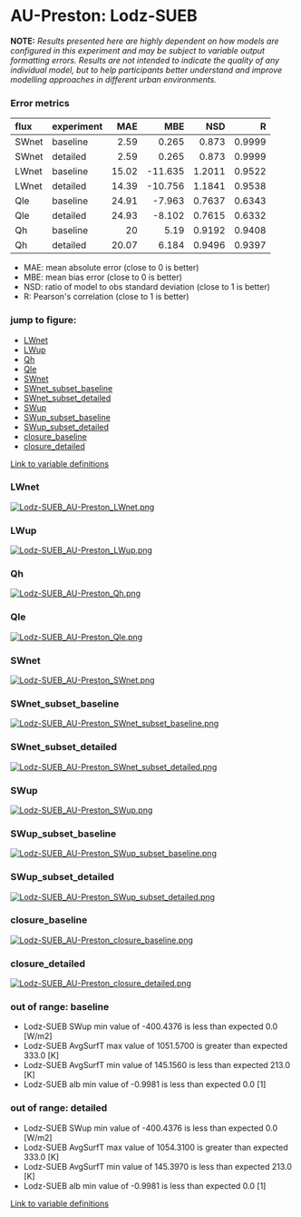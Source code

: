 # AU-Preston: Lodz-SUEB

**NOTE:** *Results presented here are highly dependent on how models are configured in this experiment and may be subject to variable output formatting errors. Results are not intended to indicate the quality of any individual model, but to help participants better understand and improve modelling approaches in different urban environments.*

### Error metrics

| flux   | experiment   |   MAE |     MBE |    NSD |      R |
|:-------|:-------------|------:|--------:|-------:|-------:|
| SWnet  | baseline     |  2.59 |   0.265 | 0.873  | 0.9999 |
| SWnet  | detailed     |  2.59 |   0.265 | 0.873  | 0.9999 |
| LWnet  | baseline     | 15.02 | -11.635 | 1.2011 | 0.9522 |
| LWnet  | detailed     | 14.39 | -10.756 | 1.1841 | 0.9538 |
| Qle    | baseline     | 24.91 |  -7.963 | 0.7637 | 0.6343 |
| Qle    | detailed     | 24.93 |  -8.102 | 0.7615 | 0.6332 |
| Qh     | baseline     | 20    |   5.19  | 0.9192 | 0.9408 |
| Qh     | detailed     | 20.07 |   6.184 | 0.9496 | 0.9397 |

 - MAE: mean absolute error (close to 0 is better)
 - MBE: mean bias error (close to 0 is better)
 - NSD: ratio of model to obs standard deviation (close to 1 is better)
 - R: Pearson's correlation (close to 1 is better)

### jump to figure:
 - [LWnet](#lwnet)
 - [LWup](#lwup)
 - [Qh](#qh)
 - [Qle](#qle)
 - [SWnet](#swnet)
 - [SWnet_subset_baseline](#swnet_subset_baseline)
 - [SWnet_subset_detailed](#swnet_subset_detailed)
 - [SWup](#swup)
 - [SWup_subset_baseline](#swup_subset_baseline)
 - [SWup_subset_detailed](#swup_subset_detailed)
 - [closure_baseline](#closure_baseline)
 - [closure_detailed](#closure_detailed)

[Link to variable definitions](variable_definitions.md)

### <a name="lwnet"></a>LWnet
[![Lodz-SUEB_AU-Preston_LWnet.png](Lodz-SUEB_AU-Preston_LWnet.png)](Lodz-SUEB_AU-Preston_LWnet.png)

### <a name="lwup"></a>LWup
[![Lodz-SUEB_AU-Preston_LWup.png](Lodz-SUEB_AU-Preston_LWup.png)](Lodz-SUEB_AU-Preston_LWup.png)

### <a name="qh"></a>Qh
[![Lodz-SUEB_AU-Preston_Qh.png](Lodz-SUEB_AU-Preston_Qh.png)](Lodz-SUEB_AU-Preston_Qh.png)

### <a name="qle"></a>Qle
[![Lodz-SUEB_AU-Preston_Qle.png](Lodz-SUEB_AU-Preston_Qle.png)](Lodz-SUEB_AU-Preston_Qle.png)

### <a name="swnet"></a>SWnet
[![Lodz-SUEB_AU-Preston_SWnet.png](Lodz-SUEB_AU-Preston_SWnet.png)](Lodz-SUEB_AU-Preston_SWnet.png)

### <a name="swnet_subset_baseline"></a>SWnet_subset_baseline
[![Lodz-SUEB_AU-Preston_SWnet_subset_baseline.png](Lodz-SUEB_AU-Preston_SWnet_subset_baseline.png)](Lodz-SUEB_AU-Preston_SWnet_subset_baseline.png)

### <a name="swnet_subset_detailed"></a>SWnet_subset_detailed
[![Lodz-SUEB_AU-Preston_SWnet_subset_detailed.png](Lodz-SUEB_AU-Preston_SWnet_subset_detailed.png)](Lodz-SUEB_AU-Preston_SWnet_subset_detailed.png)

### <a name="swup"></a>SWup
[![Lodz-SUEB_AU-Preston_SWup.png](Lodz-SUEB_AU-Preston_SWup.png)](Lodz-SUEB_AU-Preston_SWup.png)

### <a name="swup_subset_baseline"></a>SWup_subset_baseline
[![Lodz-SUEB_AU-Preston_SWup_subset_baseline.png](Lodz-SUEB_AU-Preston_SWup_subset_baseline.png)](Lodz-SUEB_AU-Preston_SWup_subset_baseline.png)

### <a name="swup_subset_detailed"></a>SWup_subset_detailed
[![Lodz-SUEB_AU-Preston_SWup_subset_detailed.png](Lodz-SUEB_AU-Preston_SWup_subset_detailed.png)](Lodz-SUEB_AU-Preston_SWup_subset_detailed.png)

### <a name="closure_baseline"></a>closure_baseline
[![Lodz-SUEB_AU-Preston_closure_baseline.png](Lodz-SUEB_AU-Preston_closure_baseline.png)](Lodz-SUEB_AU-Preston_closure_baseline.png)

### <a name="closure_detailed"></a>closure_detailed
[![Lodz-SUEB_AU-Preston_closure_detailed.png](Lodz-SUEB_AU-Preston_closure_detailed.png)](Lodz-SUEB_AU-Preston_closure_detailed.png)

### out of range: baseline

 - Lodz-SUEB SWup min value of -400.4376 is less than expected 0.0 [W/m2]
 - Lodz-SUEB AvgSurfT max value of 1051.5700 is greater than expected 333.0 [K]
 - Lodz-SUEB AvgSurfT min value of 145.1560 is less than expected 213.0 [K]
 - Lodz-SUEB alb min value of -0.9981 is less than expected 0.0 [1]

### out of range: detailed

 - Lodz-SUEB SWup min value of -400.4376 is less than expected 0.0 [W/m2]
 - Lodz-SUEB AvgSurfT max value of 1054.3100 is greater than expected 333.0 [K]
 - Lodz-SUEB AvgSurfT min value of 145.3970 is less than expected 213.0 [K]
 - Lodz-SUEB alb min value of -0.9981 is less than expected 0.0 [1]


[Link to variable definitions](variable_definitions.md)

